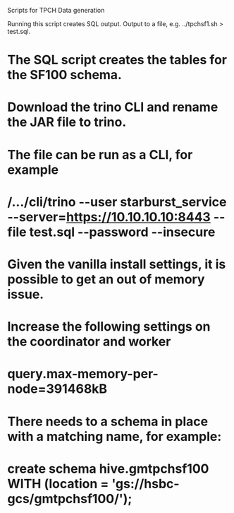 Scripts for TPCH Data generation

Running this script creates SQL output. Output to a file, e.g. ../tpchsf1.sh > test.sql.
# The SQL script creates the tables for the SF100 schema.
# Download the trino CLI and rename the JAR file to trino.
# The file can be run as a CLI, for example 
# /.../cli/trino --user starburst_service  --server=https://10.10.10.10:8443 --file test.sql --password --insecure 
# Given the vanilla install settings, it is possible to get an out of memory issue.
# Increase the following settings on the coordinator and worker
# query.max-memory-per-node=391468kB
# There needs to a schema in place with a matching name, for example:
# create schema hive.gmtpchsf100 WITH (location = 'gs://hsbc-gcs/gmtpchsf100/');
